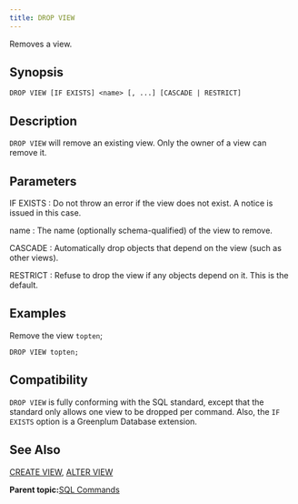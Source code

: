 ```yaml
---
title: DROP VIEW 
---
```


Removes a view.

## <a id="section2"></a>Synopsis 

``` {#sql_command_synopsis}
DROP VIEW [IF EXISTS] <name> [, ...] [CASCADE | RESTRICT]
```

## <a id="section3"></a>Description 

`DROP VIEW` will remove an existing view. Only the owner of a view can remove it.

## <a id="section4"></a>Parameters 

IF EXISTS
:   Do not throw an error if the view does not exist. A notice is issued in this case.

name
:   The name \(optionally schema-qualified\) of the view to remove.

CASCADE
:   Automatically drop objects that depend on the view \(such as other views\).

RESTRICT
:   Refuse to drop the view if any objects depend on it. This is the default.

## <a id="section5"></a>Examples 

Remove the view `topten`;

```
DROP VIEW topten;
```

## <a id="section6"></a>Compatibility 

`DROP VIEW` is fully conforming with the SQL standard, except that the standard only allows one view to be dropped per command. Also, the `IF EXISTS` option is a Greenplum Database extension.

## <a id="section7"></a>See Also 

[CREATE VIEW](CREATE_VIEW.html), [ALTER VIEW](ALTER_VIEW.html)

**Parent topic:**[SQL Commands](../sql_commands/sql_ref.html)

